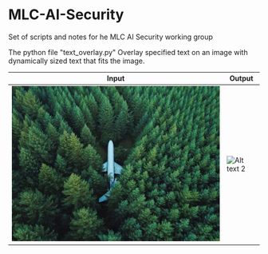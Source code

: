 # MLC-AI-Security
Set of scripts and notes for he MLC AI Security working group

The python file "text_overlay.py" 
Overlay specified text on an image with dynamically sized text that fits the image.


| Input | Output |
|--------|---------|
| ![Alt text 1](assets/image_007.jpg) | ![Alt text 2](assets/image_007_modified_.jpg) |


